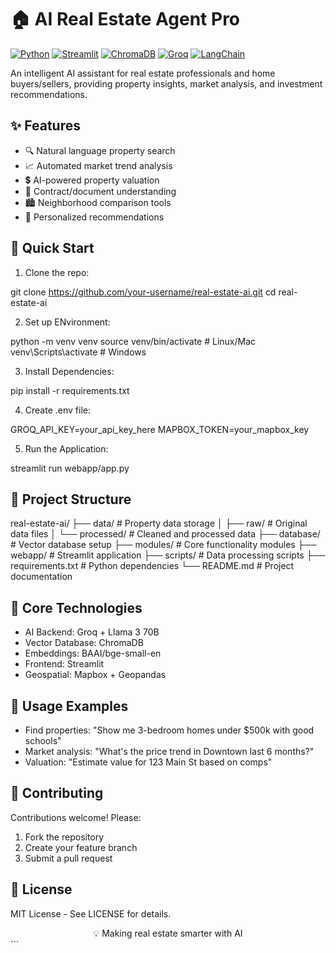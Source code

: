 # 🏠 AI Real Estate Agent Pro

[![Python](https://img.shields.io/badge/Python-3.10%2B-blue)](https://www.python.org/)
[![Streamlit](https://img.shields.io/badge/Streamlit-1.32%2B-FF4B4B)](https://streamlit.io/)
[![ChromaDB](https://img.shields.io/badge/ChromaDB-0.4.15-success)](https://www.trychroma.com/)
[![Groq](https://img.shields.io/badge/Groq-API-orange)](https://groq.com/)
[![LangChain](https://img.shields.io/badge/LangChain-0.1.12-yellowgreen)](https://python.langchain.com/)

An intelligent AI assistant for real estate professionals and home buyers/sellers, providing property insights, market analysis, and investment recommendations.

## ✨ Features

- 🔍 Natural language property search
- 📈 Automated market trend analysis
- 💲 AI-powered property valuation
- 📑 Contract/document understanding
- 🏙️ Neighborhood comparison tools
- 🤖 Personalized recommendations

## 🚀 Quick Start

1. Clone the repo:

git clone https://github.com/your-username/real-estate-ai.git
cd real-estate-ai

2. Set up ENvironment:

python -m venv venv
source venv/bin/activate  # Linux/Mac
venv\Scripts\activate    # Windows

3. Install Dependencies:

pip install -r requirements.txt

4. Create .env file:

GROQ_API_KEY=your_api_key_here
MAPBOX_TOKEN=your_mapbox_key

5. Run the Application:

streamlit run webapp/app.py

## 📂 Project Structure

real-estate-ai/
├── data/                   # Property data storage
│   ├── raw/                # Original data files
│   └── processed/          # Cleaned and processed data
├── database/               # Vector database setup
├── modules/                # Core functionality modules
├── webapp/                 # Streamlit application
├── scripts/                # Data processing scripts
├── requirements.txt        # Python dependencies
└── README.md               # Project documentation

## 🤖 Core Technologies

- AI Backend: Groq + Llama 3 70B
- Vector Database: ChromaDB
- Embeddings: BAAI/bge-small-en
- Frontend: Streamlit
- Geospatial: Mapbox + Geopandas

## 📝 Usage Examples

- Find properties: "Show me 3-bedroom homes under $500k with good schools"
- Market analysis: "What's the price trend in Downtown last 6 months?"
- Valuation: "Estimate value for 123 Main St based on comps"

## 🤝 Contributing

Contributions welcome! Please:
1. Fork the repository
2. Create your feature branch
3. Submit a pull request

## 📄 License
MIT License - See LICENSE for details.

<div align="center"> 💡 Making real estate smarter with AI </div> ```